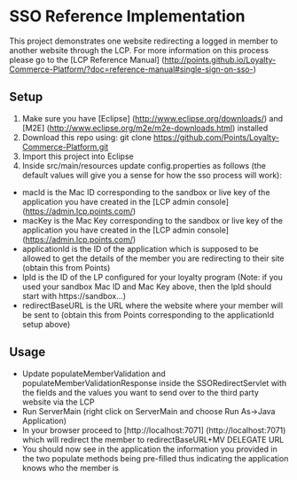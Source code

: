 SSO Reference Implementation
=========

This project demonstrates one website redirecting a logged in member to another website through the LCP.
For more information on this process please go to the [LCP Reference Manual] (http://points.github.io/Loyalty-Commerce-Platform/?doc=reference-manual#single-sign-on-sso-)

## Setup

1. Make sure you have [Eclipse] (http://www.eclipse.org/downloads/) and [M2E] (http://www.eclipse.org/m2e/m2e-downloads.html) installed 
2. Download this repo using: git clone https://github.com/Points/Loyalty-Commerce-Platform.git
3. Import this project into Eclipse
4. Inside src/main/resources update config.properties as follows (the default values will give you a sense for how the sso process will work):

- macId is the Mac ID corresponding to the sandbox or live key of the application you have created in the [LCP admin console] (https://admin.lcp.points.com/)  
- macKey is the Mac Key corresponding to the sandbox or live key of the application you have created in the [LCP admin console] (https://admin.lcp.points.com/)
- applicationId is the ID of the application which is supposed to be allowed to get the details of the member you are redirecting to their site (obtain this from Points)
- lpId is the ID of the LP configured for your loyalty program (Note: if you used your sandbox Mac ID and Mac Key above, then the lpId should start with https://sandbox...)
- redirectBaseURL is the URL where the website where your member will be sent to (obtain this from Points corresponding to the applicationId setup above)

## Usage

- Update populateMemberValidation and populateMemberValidationResponse inside the SSORedirectServlet with the fields and the values you want to send over to the third party website via the LCP
- Run ServerMain (right click on ServerMain and choose Run As->Java Application)
- In your browser proceed to [http://localhost:7071] (http://localhost:7071) which will redirect the member to redirectBaseURL+MV DELEGATE URL
- You should now see in the application the information you provided in the two populate methods being pre-filled thus indicating the application knows who the member is 


